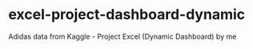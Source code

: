 # excel-project-dashboard-dynamic
Adidas data from Kaggle - Project Excel (Dynamic Dashboard) by me
